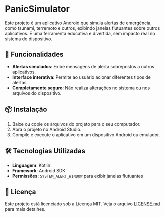# PanicSimulator

Este projeto é um aplicativo Android que simula alertas de emergência, como tsunami, terremoto e outros, exibindo janelas flutuantes sobre outros aplicativos. É uma ferramenta educativa e divertida, sem impacto real no sistema do dispositivo.

## 🚀 Funcionalidades

- **Alertas simulados**: Exibe mensagens de alerta sobrepostos a outros aplicativos.
- **Interface interativa**: Permite ao usuário acionar diferentes tipos de alertas.
- **Completamente seguro**: Não realiza alterações no sistema ou nos arquivos do dispositivo.

## 📦 Instalação

1. Baixe ou copie os arquivos do projeto para o seu computador.
2. Abra o projeto no Android Studio.
3. Compile e execute o aplicativo em um dispositivo Android ou emulador.

## 🛠️ Tecnologias Utilizadas

- **Linguagem**: Kotlin
- **Framework**: Android SDK
- **Permissões**: `SYSTEM_ALERT_WINDOW` para exibir janelas flutuantes

## 📄 Licença

Este projeto está licenciado sob a Licença MIT. Veja o arquivo [LICENSE.md](LICENSE.md) para mais detalhes.
